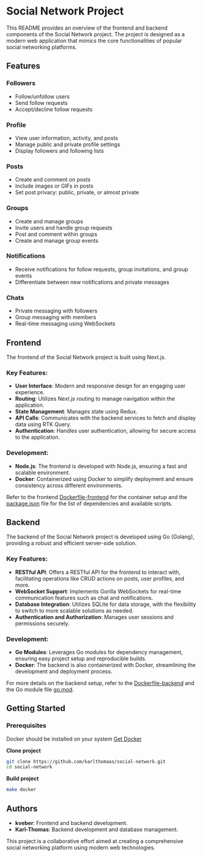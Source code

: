 # Social Network Project

This README provides an overview of the frontend and backend components of the Social Network project. The project is designed as a modern web application that mimics the core functionalities of popular social networking platforms.

## Features

### Followers
- Follow/unfollow users
- Send follow requests
- Accept/decline follow requests

### Profile
- View user information, activity, and posts
- Manage public and private profile settings
- Display followers and following lists

### Posts
- Create and comment on posts
- Include images or GIFs in posts
- Set post privacy: public, private, or almost private

### Groups
- Create and manage groups
- Invite users and handle group requests
- Post and comment within groups
- Create and manage group events

### Notifications
- Receive notifications for follow requests, group invitations, and group events
- Differentiate between new notifications and private messages

### Chats
- Private messaging with followers
- Group messaging with members
- Real-time messaging using WebSockets

## Frontend

The frontend of the Social Network project is built using Next.js.

### Key Features:
- **User Interface**: Modern and responsive design for an engaging user experience.
- **Routing**: Utilizes Next.js routing to manage navigation within the application.
- **State Management**: Manages state using Redux.
- **API Calls**: Communicates with the backend services to fetch and display data using RTK Query.
- **Authentication**: Handles user authentication, allowing for secure access to the application.

### Development:
- **Node.js**: The frontend is developed with Node.js, ensuring a fast and scalable environment.
- **Docker**: Containerized using Docker to simplify deployment and ensure consistency across different environments.

Refer to the frontend [Dockerfile-frontend](frontend/Dockerfile-frontend) for the container setup and the [package.json](frontend/package.json) file for the list of dependencies and available scripts.

## Backend

The backend of the Social Network project is developed using Go (Golang), providing a robust and efficient server-side solution.

### Key Features:
- **RESTful API**: Offers a RESTful API for the frontend to interact with, facilitating operations like CRUD actions on posts, user profiles, and more.
- **WebSocket Support**: Implements Gorilla WebSockets for real-time communication features such as chat and notifications.
- **Database Integration**: Utilizes SQLite for data storage, with the flexibility to switch to more scalable solutions as needed.
- **Authentication and Authorization**: Manages user sessions and permissions securely.

### Development:
- **Go Modules**: Leverages Go modules for dependency management, ensuring easy project setup and reproducible builds.
- **Docker**: The backend is also containerized with Docker, streamlining the development and deployment process.

For more details on the backend setup, refer to the [Dockerfile-backend](Dockerfile-backend) and the Go module file [go.mod](go.mod).

## Getting Started

### Prerequisites

Docker should be installed on your system [Get Docker](https://www.docker.com/get-started/)

**Clone project**
```bash
git clone https://github.com/karlthomaas/social-network.git
cd social-network
```

**Build project**
```bash
make docker
```


## Authors

- **kveber**: Frontend and backend development.
- **Karl-Thomas**: Backend development and database management.

This project is a collaborative effort aimed at creating a comprehensive social networking platform using modern web technologies.
